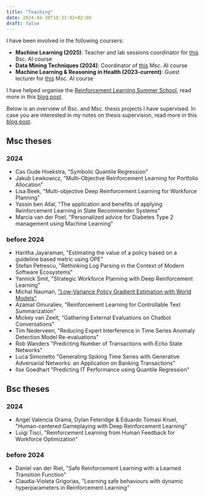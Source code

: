 ```yaml
---
title: "Teaching"
date: 2024-04-30T10:33:02+02:00
draft: false
---
```

I have been involved in the following coursers:
* **Machine Learning (2025)**: Teacher and lab sessions coordinator for [this](https://studiegids.vu.nl/en/courses/2024-2025/X_400154#/) Bsc. AI course
* **Data Mining Techniques (2024)**: Coordinator of [this](https://studiegids.vu.nl/en/courses/2023-2024/X_400108#/) Msc. AI course
* **Machine Learning & Reasoning in Health (2023-current)**: Guest lecturer for [this](https://studiegids.vu.nl/en/courses/2024-2025/XM_0102#/) Msc. AI course


I have helped organise the [Reinforcement Learning Summer School](https://rlsummerschool.com/), read more in this [blog post](/posts/reinforcement-learning-summer-school/).

Below is an overview of Bsc. and Msc. thesis projects I have supervised.
In case you are interested in my notes on thesis supervision, read more in this [blog post](/posts/student_supervision/).

## Msc theses
### 2024
* Cas Oude Hoekstra, "Symbolic Quantile Regression"
* Jakub Lewkowicz, "Multi-Objective Reinforcement Learning for Portfolio Allocation"
* Lisa Beek, "Multi-objective Deep Reinforcement Learning for Workforce Planning"
* Yassin ben Allal, "The application and benefits of applying Reinforcement Learning in Slate Recommender Systems"
* Marcia van der Poel, "Personalized advice for Diabetes Type 2 management using Machine Learning"

### before 2024
* Haritha Jayaraman, "Estimating the value of a policy based on a guideline based metric using OPE"
* Stefan Petrescu, "Rethinking Log Parsing in the Context of Modern Software Ecosystems"
* Yannick Smit, "Strategic Workforce Planning with Deep Reinforcement Learning"
* Michal Nauman, ["Low-Variance Policy Gradient Estimation with World Models"](https://arxiv.org/abs/2010.15622)
* Azamat Omuraliev, "Reinforcement Learning for Controllable Text Summarization"
* Mickey van Zeelt, "Gathering External Evaluations on Chatbot Conversations"
* Tim Nederveen, "Reducing Expert Interference in Time Series Anomaly Detection Model Re-evaluations"
* Rob Wanders "Predicting Number of Transactions with Echo State Networks"
* Luca Simonetto "Generating Spiking Time Series with Generative Adversarial Networks: an Application on Banking Transactions"
* Ilse Goedhart "Predicting IT Performance using Quantile Regression"

## Bsc theses
### 2024
* Angel Valencia Orama, Dylan Feteridge & Eduardo Tomasi Kruel, "Human-centered Gameplaying with Deep Reinforcement Learning"
* Luigi Tisci, "Reinforcement Learning from Human Feedback for Workforce Optimization"

### before 2024
* Daniel van der Riet, "Safe Reinforcement Learning with a Learned Transition Function"
* Claudia-Violeta Grigorias, "Learning safe behaviours with dynamic hyperparameters in Reinforcement Learning"
